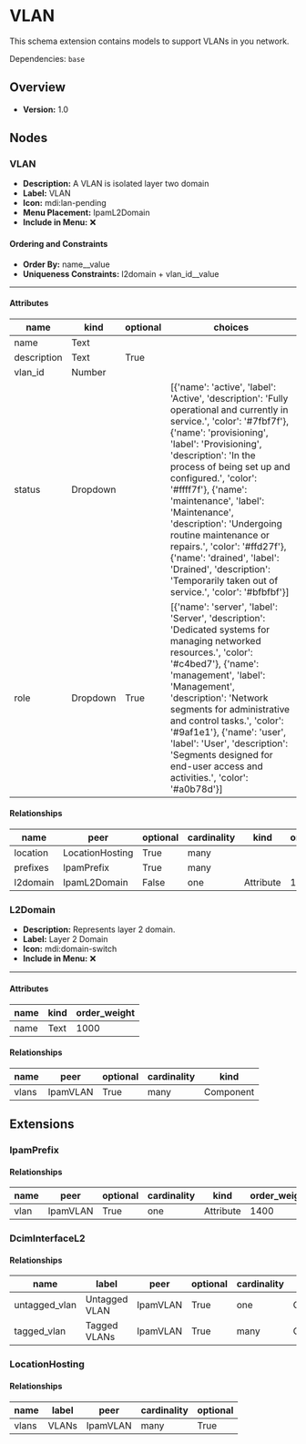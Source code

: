 # VLAN

This schema extension contains models to support VLANs in you network.


Dependencies: `base`
## Overview
- **Version:** 1.0
## Nodes
### **VLAN**
- **Description:** A VLAN is isolated layer two domain
- **Label:** VLAN
- **Icon:** mdi:lan-pending
- **Menu Placement:** IpamL2Domain
- **Include in Menu:** ❌

#### Ordering and Constraints
- **Order By:** name__value
- **Uniqueness Constraints:** l2domain + vlan_id__value
---
#### Attributes
| name | kind | optional | choices |
| ---- | ---- | -------- | ------- |
| name | Text |  |  |
| description | Text | True |  |
| vlan_id | Number |  |  |
| status | Dropdown |  | [{'name': 'active', 'label': 'Active', 'description': 'Fully operational and currently in service.', 'color': '#7fbf7f'}, {'name': 'provisioning', 'label': 'Provisioning', 'description': 'In the process of being set up and configured.', 'color': '#ffff7f'}, {'name': 'maintenance', 'label': 'Maintenance', 'description': 'Undergoing routine maintenance or repairs.', 'color': '#ffd27f'}, {'name': 'drained', 'label': 'Drained', 'description': 'Temporarily taken out of service.', 'color': '#bfbfbf'}] |
| role | Dropdown | True | [{'name': 'server', 'label': 'Server', 'description': 'Dedicated systems for managing networked resources.', 'color': '#c4bed7'}, {'name': 'management', 'label': 'Management', 'description': 'Network segments for administrative and control tasks.', 'color': '#9af1e1'}, {'name': 'user', 'label': 'User', 'description': 'Segments designed for end-user access and activities.', 'color': '#a0b78d'}] |

#### Relationships
| name | peer | optional | cardinality | kind | order_weight |
| ---- | ---- | -------- | ----------- | ---- | ------------ |
| location | LocationHosting | True | many |  |  |
| prefixes | IpamPrefix | True | many |  |  |
| l2domain | IpamL2Domain | False | one | Attribute | 1200 |

### **L2Domain**
- **Description:** Represents layer 2 domain.
- **Label:** Layer 2 Domain
- **Icon:** mdi:domain-switch
- **Include in Menu:** ❌
---
#### Attributes
| name | kind | order_weight |
| ---- | ---- | ------------ |
| name | Text | 1000 |

#### Relationships
| name | peer | optional | cardinality | kind |
| ---- | ---- | -------- | ----------- | ---- |
| vlans | IpamVLAN | True | many | Component |

## Extensions
### IpamPrefix
#### Relationships
| name | peer | optional | cardinality | kind | order_weight |
| ---- | ---- | -------- | ----------- | ---- | ------------ |
| vlan | IpamVLAN | True | one | Attribute | 1400 |

### DcimInterfaceL2
#### Relationships
| name | label | peer | optional | cardinality | kind | identifier |
| ---- | ----- | ---- | -------- | ----------- | ---- | ---------- |
| untagged_vlan | Untagged VLAN | IpamVLAN | True | one | Component | interface_l2__untagged_vlan |
| tagged_vlan | Tagged VLANs | IpamVLAN | True | many | Component | interface_l2__tagged_vlan |

### LocationHosting
#### Relationships
| name | label | peer | cardinality | optional |
| ---- | ----- | ---- | ----------- | -------- |
| vlans | VLANs | IpamVLAN | many | True |
